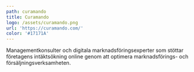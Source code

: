 ```yaml
---
path: curamando
title: Curamando
logo: /assets/curamando.png
url: 'https://curamando.com/'
color: '#17171A'
---
```

Managementkonsulter och digitala marknadsföringsexperter som stöttar företagens intäktsökning online genom att optimera marknadsförings- och försäljningsverksamheten.
